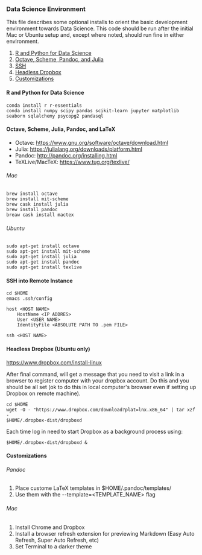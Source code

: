 

### Data Science Environment

This file describes some optional installs to orient the basic development environment towards Data Science. This code should be run after the initial Mac or Ubuntu setup and, except where noted, should run fine in either environment.

1. [R and Python for Data Science](#core) 
2. [Octave, Scheme, Pandoc, and Julia](#extra) 
3. [SSH](#ssh) 
4. [Headless Dropbox](#dropbox)
5. [Customizations](#customize)


#### R and Python for Data Science <a id='core'></a>

```
conda install r r-essentials
conda install numpy scipy pandas scikit-learn jupyter matplotlib seaborn sqlalchemy psycopg2 pandasql 
```


#### Octave, Scheme, Julia, Pandoc, and LaTeX <a id='extra'></a>

- Octave: <https://www.gnu.org/software/octave/download.html>
- Julia: <https://julialang.org/downloads/platform.html>
- Pandoc: <http://pandoc.org/installing.html>
- TeXLive/MacTeX: <https://www.tug.org/texlive/>


###### Mac

```
brew install octave
brew install mit-scheme
brew cask install julia
brew install pandoc
breaw cask install mactex
```


###### Ubuntu

```
sudo apt-get install octave
sudo apt-get install mit-scheme
sudo apt-get install julia
sudo apt-get install pandoc
sudo apt-get install texlive
```


#### SSH into Remote Instance <a id='ssh'></a>

```
cd $HOME
emacs .ssh/config
```

```
host <HOST NAME>
    HostName <IP ADDRES>
    User <USER NAME>
    IdentityFile <ABSOLUTE PATH TO .pem FILE>
```

```
ssh <HOST NAME>
```


#### Headless Dropbox (Ubuntu only) <a id='dropbox'></a>

<https://www.dropbox.com/install-linux>

After final command, will get a message that you need to visit a link in a browser to register computer with your dropbox account. Do this and you should be all set (ok to do this in local computer's browser even if setting up Dropbox on remote machine).

```
cd $HOME
wget -O - "https://www.dropbox.com/download?plat=lnx.x86_64" | tar xzf -
$HOME/.dropbox-dist/dropboxd
```

Each time log in need to start Dropbox as a background process using:

```
$HOME/.dropbox-dist/dropboxd &
```


#### Customizations <a id='customize'></a>

###### Pandoc
1. Place custome LaTeX templates in $HOME/.pandoc/templates/
2. Use them with the --template=<TEMPLATE_NAME> flag


###### Mac

1. Install Chrome and Dropbox
2. Install a browser refresh extension for previewing Markdown (Easy Auto Refresh, Super Auto Refresh, etc)
3. Set Terminal to a darker theme
